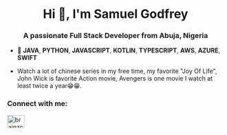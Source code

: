 <h1 align="center">Hi 👋, I'm Samuel Godfrey</h1>
<h3 align="center">A passionate Full Stack Developer from Abuja, Nigeria</h3>

- 🌱 **JAVA**, **PYTHON**, **JAVASCRIPT**, **KOTLIN**, **TYPESCRIPT**, **AWS**, **AZURE**, **SWIFT**

- Watch a lot of chinese series in my free time, my favorite "Joy Of Life", John Wick is favorite Action movie, Avengers is one movie I watch at least twice a year😁😁.


<h3 align="left">Connect with me:</h3>
<p align="left">
<a href="https://twitter.com/brainzcode" target="blank"><img align="center" src="https://raw.githubusercontent.com/rahuldkjain/github-profile-readme-generator/master/src/images/icons/Social/twitter.svg" alt="brainzcode" height="30" width="40" /></a>
</p>
